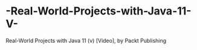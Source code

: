 # -Real-World-Projects-with-Java-11-V-
 Real-World Projects with Java 11 (v) [Video], by Packt Publishing
